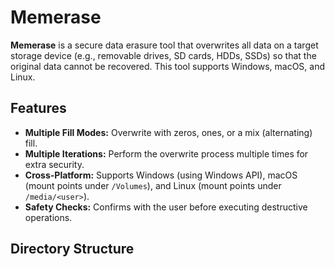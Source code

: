 # Memerase

**Memerase** is a secure data erasure tool that overwrites all data on a target storage device (e.g., removable drives, SD cards, HDDs, SSDs) so that the original data cannot be recovered. This tool supports Windows, macOS, and Linux.

## Features

- **Multiple Fill Modes:** Overwrite with zeros, ones, or a mix (alternating) fill.
- **Multiple Iterations:** Perform the overwrite process multiple times for extra security.
- **Cross-Platform:** Supports Windows (using Windows API), macOS (mount points under `/Volumes`), and Linux (mount points under `/media/<user>`).
- **Safety Checks:** Confirms with the user before executing destructive operations.

## Directory Structure

